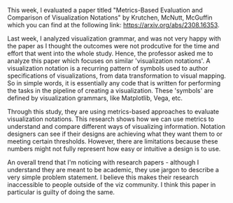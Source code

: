 This week, I evaluated a paper titled "Metrics-Based Evaluation and Comparison of Visualization Notations" by Krutchen, McNutt, McGuffin which you can find at the following link: https://arxiv.org/abs/2308.16353.

Last week, I analyzed visualization grammar, and was not very happy with the paper as I thought the outcomes were not prodcutive for the time and effort that went into the whole study. Hence, the professor asked me to analyze this paper which focuses on similar 'visualization notations'. A visualization notation is a recurring pattern of symbols used to author specifications of visualizations, from data transformation to visual mapping. So in simple words, it is essentially any code that is written for performing the tasks in the pipeline of creating a visualization. These 'symbols' are defined by visualization grammars, like Matplotlib, Vega, etc. 

Through this study, they are using metrics-based approaches to evaluate visualization notations. This research shows how we can use metrics to understand and compare different ways of visualizing information. Notation designers can see if their designs are achieving what they want them to or meeting certain thresholds. However, there are limitations because these numbers might not fully represent how easy or intuitive a design is to use. 

An overall trend that I'm noticing with research papers - although I understand they are meant to be academic, they use jargon to describe a very simple problem statement. I believe this makes their research inaccessible to people outside of the viz community. I think this paper in particular is guilty of doing the same.
